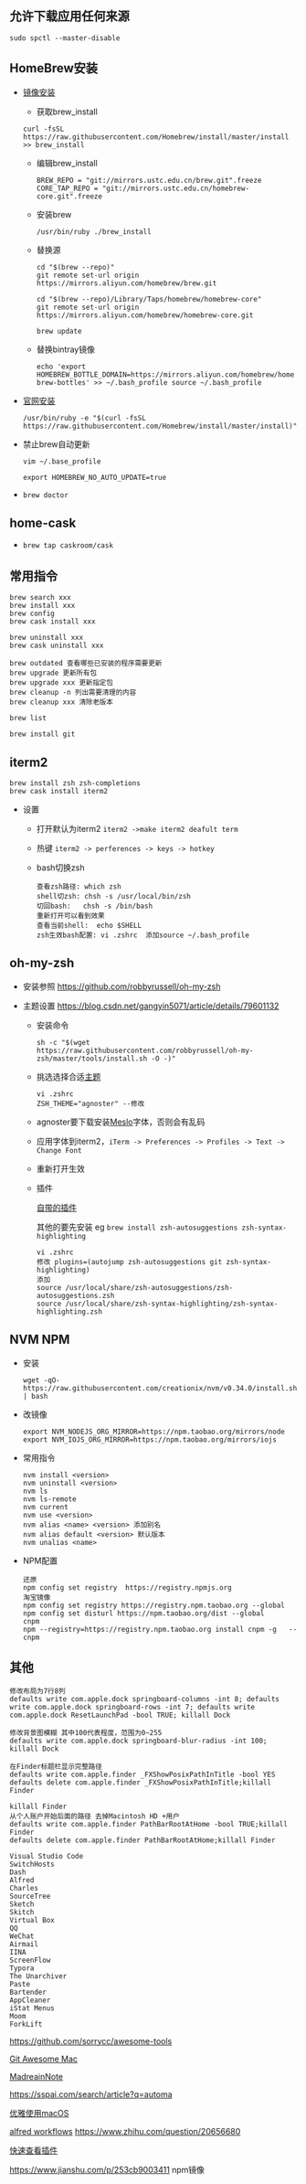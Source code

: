 ## 允许下载应用任何来源

`sudo spctl --master-disable`

## HomeBrew安装

- [镜像安装]( https://www.jianshu.com/p/97b2552fed42)

  - 获取brew_install

  `curl -fsSL https://raw.githubusercontent.com/Homebrew/install/master/install >> brew_install`

  - 编辑brew_install

    `BREW_REPO = "git://mirrors.ustc.edu.cn/brew.git".freeze
    CORE_TAP_REPO = "git://mirrors.ustc.edu.cn/homebrew-core.git".freeze`

  - 安装brew

    `/usr/bin/ruby ./brew_install`

  - 替换源

    ```
    cd "$(brew --repo)"
    git remote set-url origin https://mirrors.aliyun.com/homebrew/brew.git
    
    cd "$(brew --repo)/Library/Taps/homebrew/homebrew-core"
    git remote set-url origin https://mirrors.aliyun.com/homebrew/homebrew-core.git
    
    brew update
    ```

  - 替换bintray镜像

    `echo 'export HOMEBREW_BOTTLE_DOMAIN=https://mirrors.aliyun.com/homebrew/homebrew-bottles' >> ~/.bash_profile
    source ~/.bash_profile`

- [官网安装](https://brew.sh/index_zh-cn)

  `/usr/bin/ruby -e "$(curl -fsSL https://raw.githubusercontent.com/Homebrew/install/master/install)"`

- 禁止brew自动更新

  `vim ~/.base_profile `

  `export HOMEBREW_NO_AUTO_UPDATE=true`

- `brew doctor`

## home-cask

- `brew tap caskroom/cask`

## 常用指令

```
brew search xxx
brew install xxx
brew config
brew cask install xxx

brew uninstall xxx
brew cask uninstall xxx

brew outdated 查看哪些已安装的程序需要更新
brew upgrade 更新所有包
brew upgrade xxx 更新指定包
brew cleanup -n 列出需要清理的内容
brew cleanup xxx 清除老版本

brew list

brew install git 
```

## iterm2

```
brew install zsh zsh-completions
brew cask install iterm2
```

- 设置
  - 打开默认为iterm2   `iterm2 ->make iterm2 deafult term`

  - 热键 `iterm2 -> perferences -> keys -> hotkey`

  - bash切换zsh 

    ```
    查看zsh路径: which zsh
    shell切zsh: chsh -s /usr/local/bin/zsh
    切回bash:   chsh -s /bin/bash
    重新打开可以看到效果
    查看当前shell:  echo $SHELL
    zsh生效bash配置: vi .zshrc  添加source ~/.bash_profile
    ```

    

## oh-my-zsh

- 安装参照 https://github.com/robbyrussell/oh-my-zsh

- 主题设置     https://blog.csdn.net/gangyin5071/article/details/79601132

  - 安装命令

    `sh -c "$(wget https://raw.githubusercontent.com/robbyrussell/oh-my-zsh/master/tools/install.sh -O -)"`

  - 挑选选择合适[主题](https://github.com/robbyrussell/oh-my-zsh/wiki/Themes) 

    ```
    vi .zshrc
    ZSH_THEME="agnoster" --修改
    ```

  - agnoster要下载安装[Meslo](https://github.com/powerline/fonts/blob/master/Meslo%20Slashed/Meslo%20LG%20M%20Regular%20for%20Powerline.ttf)字体，否则会有乱码

  - 应用字体到iterm2，`iTerm -> Preferences -> Profiles -> Text -> Change Font`

  - 重新打开生效

  - 插件

    [自带的插件](https://github.com/robbyrussell/oh-my-zsh/wiki/Plugins) 

    其他的要先安装  eg `brew install zsh-autosuggestions zsh-syntax-highlighting`

    ```
    vi .zshrc
    修改 plugins=(autojump zsh-autosuggestions git zsh-syntax-highlighting)
    添加
    source /usr/local/share/zsh-autosuggestions/zsh-autosuggestions.zsh
    source /usr/local/share/zsh-syntax-highlighting/zsh-syntax-highlighting.zsh
    ```


## NVM   NPM

- 安装

  `wget -qO- https://raw.githubusercontent.com/creationix/nvm/v0.34.0/install.sh | bash`

- 改镜像

  ```
  export NVM_NODEJS_ORG_MIRROR=https://npm.taobao.org/mirrors/node
  export NVM_IOJS_ORG_MIRROR=https://npm.taobao.org/mirrors/iojs
  ```

- 常用指令

  ```
  nvm install <version>
  nvm uninstall <version>
  nvm ls
  nvm ls-remote
  nvm current
  nvm use <version>
  nvm alias <name> <version> 添加别名
  nvm alias default <version> 默认版本
  nvm unalias <name>
  ```

- NPM配置

  ```
  还原
  npm config set registry  https://registry.npmjs.org
  淘宝镜像
  npm config set registry https://registry.npm.taobao.org --global
  npm config set disturl https://npm.taobao.org/dist --global
  cnpm
  npm --registry=https://registry.npm.taobao.org install cnpm -g   --cnpm
  ```

  

## 其他

```
修改布局为7行8列
defaults write com.apple.dock springboard-columns -int 8; defaults write com.apple.dock springboard-rows -int 7; defaults write com.apple.dock ResetLaunchPad -bool TRUE; killall Dock

修改背景图模糊 其中100代表程度，范围为0~255
defaults write com.apple.dock springboard-blur-radius -int 100; killall Dock

在Finder标题栏显示完整路径
defaults write com.apple.finder _FXShowPosixPathInTitle -bool YES
defaults delete com.apple.finder _FXShowPosixPathInTitle;killall Finder

killall Finder
从个人账户开始后面的路径 去掉Macintosh HD +用户
defaults write com.apple.finder PathBarRootAtHome -bool TRUE;killall Finder
defaults delete com.apple.finder PathBarRootAtHome;killall Finder
```

```
Visual Studio Code
SwitchHosts
Dash 
Alfred
Charles
SourceTree 
Sketch 
Skitch 
Virtual Box
QQ 
WeChat 
Airmail
IINA
ScreenFlow
Typora
The Unarchiver
Paste
Bartender
AppCleaner
iStat Menus
Moom  
ForkLift
```
https://github.com/sorrycc/awesome-tools

[Git Awesome Mac](https://github.com/jaywcjlove/awesome-mac/blob/master/README-zh.md)

[MadreainNote](https://github.com/madreain/MadreainNote/blob/master/Mac/Mac-zh.md)

https://sspai.com/search/article?q=automa

[优雅使用macOS](https://www.zhihu.com/question/20873070) 

[alfred workflows](https://github.com/zenorocha/alfred-workflows)
https://www.zhihu.com/question/20656680

[快速查看插件](https://github.com/sindresorhus/quick-look-plugins)  

https://www.jianshu.com/p/253cb9003411  npm镜像

